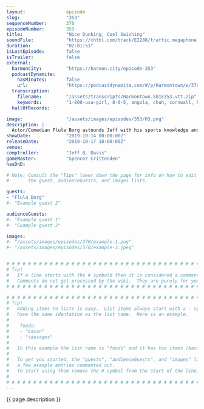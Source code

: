 ```yaml
---
layout:               episode
slug:                 "353"
sequenceNumber:       370
episodeNumber:        353
title:                "Nice Dunking, Cool Swishing"
soundFile:            "https://chtbl.com/track/E2288/traffic.megaphone.fm/STA3280237383.mp3?updated=1596574812"
duration:             "02:01:53"
isLostEpisode:        false
isTrailer:            false
external:
  harmonCity:         "https://harmon.city/episode-353"
  podcastDynamite:
    hasMinutes:       false
    url:              "https://podcastdynamite.com/#/p/Harmontown/e/370/353"
  transcription:
    filename:         "/assets/transcripts/Harmontown.S01E353.vtt.zip"
    keywords:         "1-800-usa-girl, 8-0-5, angola, chuh, cornwall, homin', hozenpizler, ja, karim, kubanabi, kubi, langsam, mle, rambus, rilke, scheißfreundlich, schmeigel, smoggy, stepy, stirb, stumpf, treppenwitz, und, vits, flula"
  hallOfRecords:      

image:                "/assets/images/episodes/353/03.png"
description: |-
  Actor/Comedian Flula Borg astounds Jeff with his sports knowledge and 1980's American pop culture references, teaches us his favorite German words, and helps Dan become the best hype man he can be.
showDate:             "2019-10-14 00:00:00Z"
releaseDate:          "2019-10-17 10:00:00Z"
venue:                
comptroller:          "Jeff B. Davis"
gameMaster:           "Spencer Crittenden"
hasDnD:               

# Note: Consult the "Tips" lower down the page for info on how to edit
#       the guest, audienceGuests, and images lists.

guests:
- "Flula Borg"
#- "Example guest 2"

audienceGuests:
#- "Example guest 1"
#- "Example guest 2"

images:
#- "/assets/images/episodes/370/example-1.png"
#- "/assets/images/episodes/370/example-2.jpeg"


# # # # # # # # # # # # # # # # # # # # # # # # # # # # # # # # # # # # # # # # # # # # #
# Tip!
#   If a line starts with the # symbold then it is considered a comment.
#   Comments do not get processed by the wiki.  They are purely for your information.
# # # # # # # # # # # # # # # # # # # # # # # # # # # # # # # # # # # # # # # # # # # # #

# # # # # # # # # # # # # # # # # # # # # # # # # # # # # # # # # # # # # # # # # # # # #
# Tip!
#   Adding items to lists is easy.  List items always start with a - symbol and have
#   have the same identation as the list name.  Here is an example.
#
#    foods:
#    - "bacon"
#    - "sausages"
#
#   In this example the list name is "foods" and it has two items (bacon, and sausages).
#
#   To get you started, the "guests", "audienceGuests", and "images" lists below have
#   a few example entries commented out.
#   To start using them remove the # symbol from the start of the line.
#
# # # # # # # # # # # # # # # # # # # # # # # # # # # # # # # # # # # # # # # # # # # # #
---
```


<!-- The episode description will be rendered here -->
{{ page.description }}

<!-- Add your content BELOW here -->
<!-- vvvvvvvvvvvvvvvvvvvvvvvvvvv -->




<!-- ^^^^^^^^^^^^^^^^^^^^^^^^^^^ -->
<!-- Add your content ABOVE here -->

<!-- The episode gallery will be rendered here -->